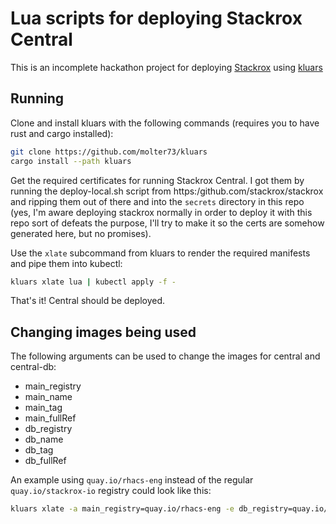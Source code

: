 # Lua scripts for deploying Stackrox Central

This is an incomplete hackathon project for deploying
[Stackrox](https://stackrox.io) using
[kluars](https://github.com/molter73/kluars)

## Running

Clone and install kluars with the following commands (requires you to
have rust and cargo installed):
```sh
git clone https://github.com/molter73/kluars
cargo install --path kluars
```

Get the required certificates for running Stackrox Central. I got them
by running the deploy-local.sh script from
https:/github.com/stackrox/stackrox and ripping them out of there and
into the `secrets` directory in this repo (yes, I'm aware deploying
stackrox normally in order to deploy it with this repo sort of
defeats the purpose, I'll try to make it so the certs are somehow
generated here, but no promises).

Use the `xlate` subcommand from kluars to render the required manifests
and pipe them into kubectl:
```sh
kluars xlate lua | kubectl apply -f -
```

That's it! Central should be deployed.

## Changing images being used

The following arguments can be used to change the images for central
and central-db:
- main_registry
- main_name
- main_tag
- main_fullRef
- db_registry
- db_name
- db_tag
- db_fullRef

An example using `quay.io/rhacs-eng` instead of the regular
`quay.io/stackrox-io` registry could look like this:
```sh
kluars xlate -a main_registry=quay.io/rhacs-eng -e db_registry=quay.io/rhacs-eng | kubectl apply -f -
```
